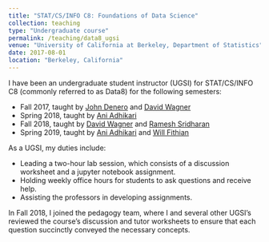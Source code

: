 ```yaml
---
title: "STAT/CS/INFO C8: Foundations of Data Science"
collection: teaching
type: "Undergraduate course"
permalink: /teaching/data8_ugsi
venue: "University of California at Berkeley, Department of Statistics"
date: 2017-08-01
location: "Berkeley, California"
---
```


I have been an undergraduate student instructor (UGSI) for STAT/CS/INFO C8 (commonly referred to as Data8) for the following semesters:
* Fall 2017, taught by [John Denero](denero.org) and [David Wagner](http://people.eecs.berkeley.edu/~daw/)
* Spring 2018, taught by [Ani Adhikari](https://www.stat.berkeley.edu/~ani/)
* Fall 2018, taught by [David Wagner](http://people.eecs.berkeley.edu/~daw/) and [Ramesh Sridharan](https://people.csail.mit.edu/rameshvs/)
* Spring 2019, taught by [Ani Adhikari](https://www.stat.berkeley.edu/~ani/) and [Will Fithian](https://www.stat.berkeley.edu/~wfithian/)

As a UGSI, my duties include:
 * Leading a two-hour lab session, which consists of a discussion worksheet
and a jupyter notebook assignment.
 * Holding weekly office hours for students to ask questions and receive help.
 * Assisting the professors in developing assignments.

In Fall 2018, I joined the pedagogy team, where I and several other UGSI’s 
reviewed the course’s discussion and tutor worksheets to ensure that each question
succinctly conveyed the necessary concepts.

